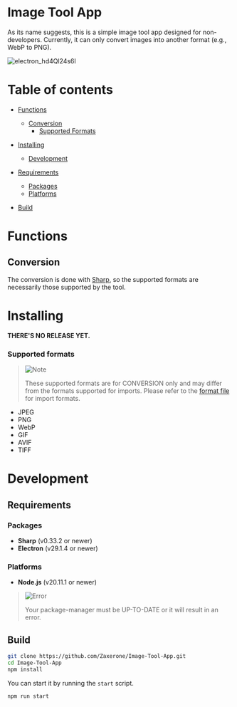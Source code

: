 # Image Tool App

As its name suggests, this is a simple image tool app designed for non-developers. Currently, it can only convert images into another format (e.g., WebP to PNG).

![electron_hd4Ql24s6l](https://github.com/Zaxerone/Image-Tool-App/assets/46900584/1d2da86d-0f74-4b3d-a0bc-2c6446543cd2)

# Table of contents

- [Functions](#functions)

  - [Conversion](#conversion)
    - [Supported Formats](#supported-formats)

- [Installing](#installing)

  - [Development](#development)

- [Requirements](#requirements)
  - [Packages](#packages)
  - [Platforms](#platforms)
- [Build](#build)

# Functions

## Conversion

The conversion is done with [Sharp](https://sharp.pixelplumbing.com), so the supported formats are necessarily those supported by the tool.

# Installing

**THERE'S NO RELEASE YET.**

### Supported formats

> <picture>
>   <source media="(prefers-color-scheme: light)" srcset="https://raw.githubusercontent.com/Mqxx/GitHub-Markdown/main/blockquotes/badge/light-theme/note.svg">
>   <img alt="Note" src="https://raw.githubusercontent.com/Mqxx/GitHub-Markdown/main/blockquotes/badge/dark-theme/note.svg">
> </picture><br>
>
> These supported formats are for CONVERSION only and may differ from the formats supported for imports. Please refer to the [format file](./formats.js) for import formats.

- JPEG
- PNG
- WebP
- GIF
- AVIF
- TIFF

# Development

## Requirements

### Packages

- **Sharp** (v0.33.2 or newer)
- **Electron** (v29.1.4 or newer)

### Platforms

- **Node.js** (v20.11.1 or newer)

> <picture>
>   <source media="(prefers-color-scheme: light)" srcset="https://raw.githubusercontent.com/Mqxx/GitHub-Markdown/main/blockquotes/badge/light-theme/error.svg">
>   <img alt="Error" src="https://raw.githubusercontent.com/Mqxx/GitHub-Markdown/main/blockquotes/badge/dark-theme/error.svg">
> </picture><br>
>
> Your package-manager must be UP-TO-DATE or it will result in an error.

## Build

```sh
git clone https://github.com/Zaxerone/Image-Tool-App.git
cd Image-Tool-App
npm install
```

You can start it by running the `start` script.

```
npm run start
```
